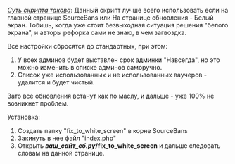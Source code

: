 *<u>Суть скрипта такова</u>*:
Данный скрипт лучше всего использовать если на главной странице SourceBans или На странице обновления - Белый экран. Тобишь, когда уже стоит безвыходная ситуация решения "белого экрана", и авторы рефорка сами не знаю, в чем загвоздка.

Все настройки сбросятся до стандартных, при этом:
   1) У всех админов будет выставлен срок админки "Навсегда", но это можно изменить в списке админов саморучно.
   2) Список уже использованных и не использованных ваучеров - удалится и будет чистый.

Зато все обновления встанут как по маслу, и дальше - уже 100% не возникнет проблем.

Установка:
1) Создать папку "fix_to_white_screen" в корне SourceBans
2) Закинуть в нее файл "index.php"
3) Открыть <b>*ваш_сайт_сб.ру*/fix_to_white_screen</b> и дальше следовать словам на данной странице.
